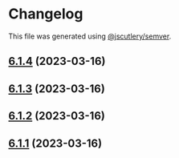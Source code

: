 # Changelog

This file was generated using [@jscutlery/semver](https://github.com/jscutlery/semver).

## [6.1.4](https://github.com/Wildhoney/Switzerland/compare/v6.1.3...v6.1.4) (2023-03-16)

## [6.1.3](https://github.com/Wildhoney/Switzerland/compare/v6.1.2...v6.1.3) (2023-03-16)

## [6.1.2](https://github.com/Wildhoney/Switzerland/compare/v6.1.1...v6.1.2) (2023-03-16)

## [6.1.1](https://github.com/Wildhoney/Switzerland/compare/v6.1.0...v6.1.1) (2023-03-16)

